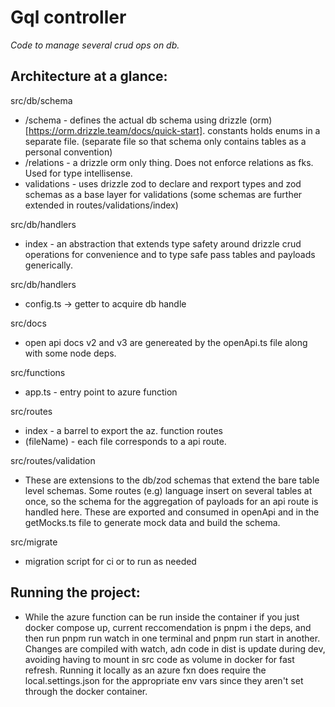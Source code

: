 # Gql controller

*Code to manage several crud ops on db.*

## Architecture at a glance: 
src/db/schema
- /schema - defines the actual db schema using drizzle (orm)[https://orm.drizzle.team/docs/quick-start].  constants holds enums in a separate file. (separate file so that schema only contains tables as a personal convention)
- /relations - a drizzle orm only thing. Does not enforce relations as fks. Used for type intellisense. 
- validations - uses drizzle zod to declare and rexport types and zod schemas as a base layer for validations (some schemas are further extended in routes/validations/index)

src/db/handlers
- index - an abstraction that extends type safety around drizzle crud operations for convenience and to type safe pass tables and payloads generically.

src/db/handlers
- config.ts -> getter to acquire db handle

src/docs
- open api docs v2 and v3 are genereated by the openApi.ts file along with some node deps.

src/functions
- app.ts - entry point to azure function

src/routes
- index - a barrel to export the az. function routes
- (fileName) - each file corresponds to a api route.
  
src/routes/validation
- These are extensions to the db/zod schemas that extend the bare table level schemas.  Some routes (e.g) language insert on several tables at once, so the schema for the aggregation of payloads for an api route is handled here.  These are exported and consumed in openApi and in the getMocks.ts file to generate mock data and build the schema. 
  

src/migrate
- migration script for ci or to run as needed

## Running the project:
- While the azure function can be run inside the container if you just docker compose up, current reccomendation is pnpm i the deps, and then run pnpm run watch in one terminal and pnpm run start in another.  Changes are compiled with watch, adn code in dist is update during dev, avoiding having to mount in src code as volume in docker for fast refresh.  Running it locally as an azure fxn does require the local.settings.json for the appropriate env vars since they aren't set through the docker container. 